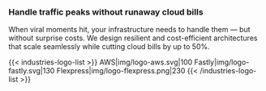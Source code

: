 ### Handle traffic peaks without runaway cloud bills

When viral moments hit, your infrastructure needs to handle them — but without
surprise costs. We design resilient and cost-efficient architectures that scale
seamlessly while cutting cloud bills by up to 50%.

{{< industries-logo-list >}}
AWS|img/logo-aws.svg|100
Fastly|img/logo-fastly.svg|130
Flexpress|img/logo-flexpress.png|230
{{< /industries-logo-list >}}
